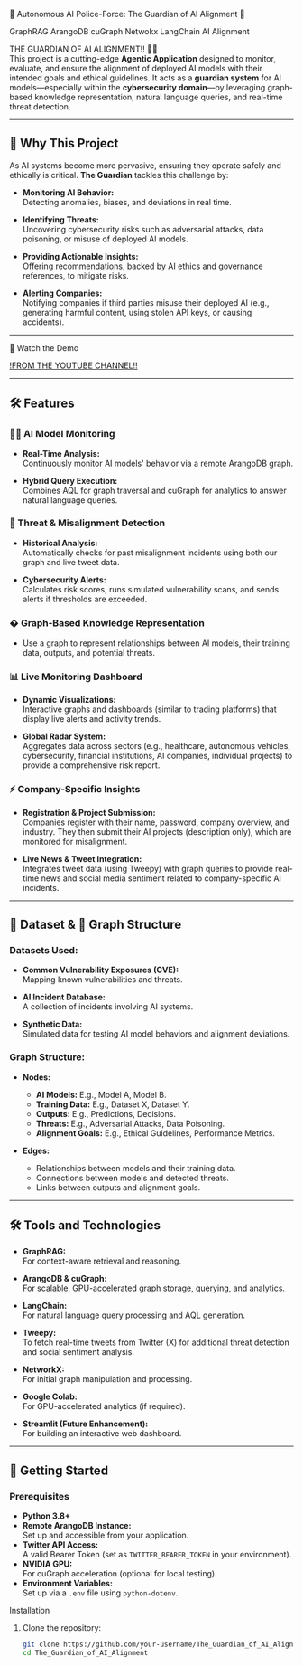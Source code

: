 🚨 Autonomous AI Police-Force: The Guardian of AI Alignment 🚨

GraphRAG
ArangoDB
cuGraph
Netwokx
LangChain
AI Alignment


THE GUARDIAN OF AI ALIGNMENT!! 🤯🤯  
This project is a cutting-edge **Agentic Application** designed to monitor, evaluate, and ensure the alignment of deployed AI models with their intended goals and ethical guidelines. It acts as a **guardian system** for AI models—especially within the **cybersecurity domain**—by leveraging graph-based knowledge representation, natural language queries, and real-time threat detection.


---

## 🌟 Why This Project

As AI systems become more pervasive, ensuring they operate safely and ethically is critical. **The Guardian** tackles this challenge by:

- **Monitoring AI Behavior:**  
  Detecting anomalies, biases, and deviations in real time.
  
- **Identifying Threats:**  
  Uncovering cybersecurity risks such as adversarial attacks, data poisoning, or misuse of deployed AI models.
  
- **Providing Actionable Insights:**  
  Offering recommendations, backed by AI ethics and governance references, to mitigate risks.

- **Alerting Companies:**  
  Notifying companies if third parties misuse their deployed AI (e.g., generating harmful content, using stolen API keys, or causing accidents).

---

🎥 Watch the Demo

[!FROM THE YOUTUBE CHANNEL!!](https://youtu.be/0iK2Xw0zHhg)

---

## 🛠️ Features

### 🕵️‍♂️ AI Model Monitoring
- **Real-Time Analysis:**  
  Continuously monitor AI models' behavior via a remote ArangoDB graph.
  
- **Hybrid Query Execution:**  
  Combines AQL for graph traversal and cuGraph for analytics to answer natural language queries.

### 🚨 Threat & Misalignment Detection
- **Historical Analysis:**  
  Automatically checks for past misalignment incidents using both our graph and live tweet data.
  
- **Cybersecurity Alerts:**  
  Calculates risk scores, runs simulated vulnerability scans, and sends alerts if thresholds are exceeded.

### � Graph-Based Knowledge Representation
- Use a graph to represent relationships between AI models, their training data, outputs, and potential threats.

### 📊 Live Monitoring Dashboard
- **Dynamic Visualizations:**  
  Interactive graphs and dashboards (similar to trading platforms) that display live alerts and activity trends.
  
- **Global Radar System:**  
  Aggregates data across sectors (e.g., healthcare, autonomous vehicles, cybersecurity, financial institutions, AI companies, individual projects) to provide a comprehensive risk report.

### ⚡ Company-Specific Insights
- **Registration & Project Submission:**  
  Companies register with their name, password, company overview, and industry. They then submit their AI projects (description only), which are monitored for misalignment.
  
- **Live News & Tweet Integration:**  
  Integrates tweet data (using Tweepy) with graph queries to provide real-time news and social media sentiment related to company-specific AI incidents.

---

## 📂 Dataset & 🧩 Graph Structure

### Datasets Used:
- **Common Vulnerability Exposures (CVE):**  
  Mapping known vulnerabilities and threats.
  
- **AI Incident Database:**  
  A collection of incidents involving AI systems.
  
- **Synthetic Data:**  
  Simulated data for testing AI model behaviors and alignment deviations.

### Graph Structure:
- **Nodes:**
  - **AI Models:** E.g., Model A, Model B.
  - **Training Data:** E.g., Dataset X, Dataset Y.
  - **Outputs:** E.g., Predictions, Decisions.
  - **Threats:** E.g., Adversarial Attacks, Data Poisoning.
  - **Alignment Goals:** E.g., Ethical Guidelines, Performance Metrics.
  
- **Edges:**
  - Relationships between models and their training data.
  - Connections between models and detected threats.
  - Links between outputs and alignment goals.

---

## 🛠️ Tools and Technologies

- **GraphRAG:**  
  For context-aware retrieval and reasoning.
  
- **ArangoDB & cuGraph:**  
  For scalable, GPU-accelerated graph storage, querying, and analytics.
  
- **LangChain:**  
  For natural language query processing and AQL generation.
  
- **Tweepy:**  
  To fetch real-time tweets from Twitter (X) for additional threat detection and social sentiment analysis.
  
- **NetworkX:**  
  For initial graph manipulation and processing.
  
- **Google Colab:**  
  For GPU-accelerated analytics (if required).
  
- **Streamlit (Future Enhancement):**  
  For building an interactive web dashboard.

---

## 🚀 Getting Started

### Prerequisites
- **Python 3.8+**
- **Remote ArangoDB Instance:**  
  Set up and accessible from your application.
- **Twitter API Access:**  
  A valid Bearer Token (set as `TWITTER_BEARER_TOKEN` in your environment).
- **NVIDIA GPU:**  
  For cuGraph acceleration (optional for local testing).
- **Environment Variables:**  
  Set up via a `.env` file using `python-dotenv`.

Installation
1. Clone the repository:
   ```bash
   git clone https://github.com/your-username/The_Guardian_of_AI_Alignment.git
   cd The_Guardian_of_AI_Alignment
